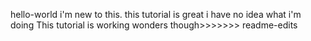 hello-world
i'm new to this.
this tutorial is great 
i have no idea what i'm doing
This tutorial is working wonders though>>>>>>> readme-edits